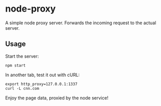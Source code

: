 # node-proxy
A simple node proxy server. Forwards the incoming request to the actual server.

## Usage
Start the server:
```
npm start
```

In another tab, test it out with cURL:
```
export http_proxy=127.0.0.1:1337
curl -L cnn.com
```

Enjoy the page data, proxied by the node service!
